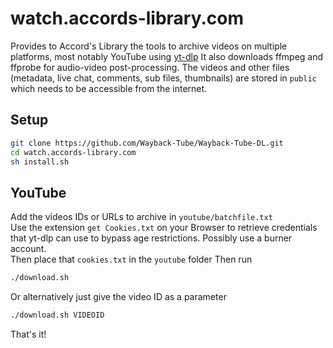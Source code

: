# watch.accords-library.com

Provides to Accord's Library the tools to archive videos on multiple platforms, most notably YouTube using [yt-dlp](https://github.com/yt-dlp/yt-dlp)
It also downloads ffmpeg and ffprobe for audio-video post-processing.
The videos and other files (metadata, live chat, comments, sub files, thumbnails) are stored in `public` which needs to be accessible from the internet.  

## Setup
```bash
git clone https://github.com/Wayback-Tube/Wayback-Tube-DL.git
cd watch.accords-library.com
sh install.sh
```

## YouTube
Add the videos IDs or URLs to archive in `youtube/batchfile.txt`  
Use the extension `get Cookies.txt` on your Browser to retrieve credentials that yt-dlp can use to bypass age restrictions.
Possibly use a burner account.  
Then place that `cookies.txt` in the `youtube` folder
Then run
```bash
./download.sh
```
Or alternatively just give the video ID as a parameter
```bash
./download.sh VIDEOID
```

That's it!
